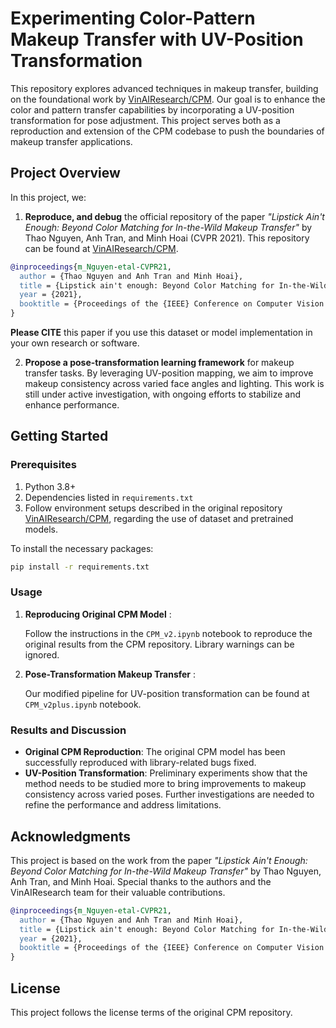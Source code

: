 # Experimenting Color-Pattern Makeup Transfer with UV-Position Transformation

This repository explores advanced techniques in makeup transfer, building on the foundational work by [VinAIResearch/CPM](https://github.com/VinAIResearch/CPM). Our goal is to enhance the color and pattern transfer capabilities by incorporating a UV-position transformation for pose adjustment. This project serves both as a reproduction and extension of the CPM codebase to push the boundaries of makeup transfer applications.

## Project Overview

In this project, we:

1. **Reproduce, and debug** the official repository of the paper *"Lipstick Ain't Enough: Beyond Color Matching for In-the-Wild Makeup Transfer"* by Thao Nguyen, Anh Tran, and Minh Hoai (CVPR 2021). This repository can be found at [VinAIResearch/CPM](https://github.com/VinAIResearch/CPM).

```bibtex
@inproceedings{m_Nguyen-etal-CVPR21,
  author = {Thao Nguyen and Anh Tran and Minh Hoai},
  title = {Lipstick ain't enough: Beyond Color Matching for In-the-Wild Makeup Transfer},
  year = {2021},
  booktitle = {Proceedings of the {IEEE} Conference on Computer Vision and Pattern Recognition (CVPR)}
}
```

**Please CITE** this paper if you use this dataset or model implementation in your own research or software.

2. **Propose a pose-transformation learning framework** for makeup transfer tasks. By leveraging UV-position mapping, we aim to improve makeup consistency across varied face angles and lighting. This work is still under active investigation, with ongoing efforts to stabilize and enhance performance.

## Getting Started

### Prerequisites

1. Python 3.8+
2. Dependencies listed in `requirements.txt`
3. Follow environment setups described in the original repository [VinAIResearch/CPM](https://github.com/VinAIResearch/CPM), regarding the use of dataset and pretrained models.

To install the necessary packages:

```bash
pip install -r requirements.txt
```

### Usage

1. **Reproducing Original CPM Model** :

   Follow the instructions in the `CPM_v2.ipynb` notebook to reproduce the original results from the CPM repository. Library warnings can be ignored.

2. **Pose-Transformation Makeup Transfer** :

   Our modified pipeline for UV-position transformation can be found at `CPM_v2plus.ipynb` notebook.

### Results and Discussion

- **Original CPM Reproduction**: The original CPM model has been successfully reproduced with library-related bugs fixed.
- **UV-Position Transformation**: Preliminary experiments show that the method needs to be studied more to bring improvements to makeup consistency across varied poses. Further investigations are needed to refine the performance and address limitations.

## Acknowledgments

This project is based on the work from the paper _"Lipstick Ain't Enough: Beyond Color Matching for In-the-Wild Makeup Transfer"_ by Thao Nguyen, Anh Tran, and Minh Hoai. Special thanks to the authors and the VinAIResearch team for their valuable contributions.

```bibtex
@inproceedings{m_Nguyen-etal-CVPR21,
  author = {Thao Nguyen and Anh Tran and Minh Hoai},
  title = {Lipstick ain't enough: Beyond Color Matching for In-the-Wild Makeup Transfer},
  year = {2021},
  booktitle = {Proceedings of the {IEEE} Conference on Computer Vision and Pattern Recognition (CVPR)}
}
```

## License

This project follows the license terms of the original CPM repository.

